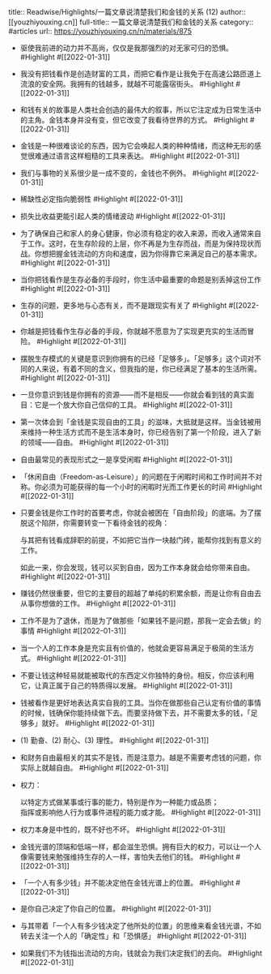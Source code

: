 title:: Readwise/Highlights/一篇文章说清楚我们和金钱的关系 (12)
author:: [[youzhiyouxing.cn]]
full-title:: 一篇文章说清楚我们和金钱的关系
category:: #articles
url:: https://youzhiyouxing.cn/n/materials/875

- 驱使我前进的动力并不高尚，仅仅是我那强烈的对无家可归的恐惧。 #Highlight #[[2022-01-31]]
- 我没有把钱看作是创造财富的工具，而把它看作是让我免于在高速公路匝道上流浪的安全网。我拥有的钱越多，就越不可能露宿街头。 #Highlight #[[2022-01-31]]
- 和钱有关的故事是人类社会创造的最伟大的叙事，所以它注定成为日常生活中的主角。金钱本身并没有变，但它改变了我看待世界的方式。 #Highlight #[[2022-01-31]]
- 金钱是一种很难谈论的东西，因为它会唤起人类的种种情绪，而这种无形的感觉很难通过语言这样粗糙的工具来表达。 #Highlight #[[2022-01-31]]
- 我们与事物的关系很少是一成不变的，金钱也不例外。 #Highlight #[[2022-01-31]]
- 稀缺性必定指向脆弱性 #Highlight #[[2022-01-31]]
- 损失比收益更能引起人类的情绪波动 #Highlight #[[2022-01-31]]
- 为了确保自己和家人的身心健康，你必须有稳定的收入来源，而收入通常来自于工作。这时，在生存阶段的上层，你不再是为生存而战，而是为保持现状而战。你想把握金钱流动的方向和速度，因为你得靠它来满足自己的基本需求。 #Highlight #[[2022-01-31]]
- 当你把钱看作是生存必备的手段时，你生活中最重要的命题是别丢掉这份工作 #Highlight #[[2022-01-31]]
- 生存的问题，更多地与心态有关，而不是跟现实有关了 #Highlight #[[2022-01-31]]
- 你越是把钱看作生存必备的手段，你就越不愿意为了实现更充实的生活而冒险。 #Highlight #[[2022-01-31]]
- 摆脱生存模式的关键是意识到你拥有的已经「足够多」。「足够多」这个词对不同的人来说，有着不同的含义，但我指的是，你已经满足了基本的生活所需。 #Highlight #[[2022-01-31]]
- 一旦你意识到钱是你拥有的资源——而不是相反——你就会看到钱的真实面目：它是一个放大你自己信仰的工具。 #Highlight #[[2022-01-31]]
- 第一次体会到「金钱是实现自由的工具」的滋味，大抵就是这样。当金钱被用来维持一种生活方式而不是生活本身时，你已经告别了第一个阶段，进入了新的领域——自由。 #Highlight #[[2022-01-31]]
- 自由最常见的表现形式之一是享受闲暇 #Highlight #[[2022-01-31]]
- 「休闲自由（Freedom-as-Leisure）」的问题在于闲暇时间和工作时间并不对称。你必须为可能获得的每一个小时的闲暇时光而工作更长的时间 #Highlight #[[2022-01-31]]
- 只要金钱是你工作时的首要考虑，你就会被困在「自由阶段」的底端。为了摆脱这个陷阱，你需要转变一下看待金钱的视角：
  
  与其把有钱看成辞职的前提，不如把它当作一块敲门砖，能帮你找到有意义的工作。
  
  如此一来，你会发现，钱可以买到自由，因为工作本身就会给你带来自由。 #Highlight #[[2022-01-31]]
- 赚钱仍然很重要，但它的主要目的超越了单纯的积累余额，而是让你有自由去从事你想做的工作。 #Highlight #[[2022-01-31]]
- 工作不是为了退休，而是为了做那些「如果钱不是问题，那我一定会去做」的事情 #Highlight #[[2022-01-31]]
- 当一个人的工作本身是充实且有价值的，他就会更容易满足于极简的生活方式。 #Highlight #[[2022-01-31]]
- 不要让钱这种轻易就能被取代的东西定义你独特的身份。相反，你应该利用它，让真正属于自己的特质得以发展。 #Highlight #[[2022-01-31]]
- 钱被看作是更好地表达真实自我的工具。当你在做那些自己认定有价值的事情的时候，钱确保你能持续做下去。而要坚持做下去，并不需要太多的钱，「足够多」就好。 #Highlight #[[2022-01-31]]
- (1) 勤奋、(2) 耐心、(3) 理性。 #Highlight #[[2022-01-31]]
- 和财务自由最相关的其实不是钱，而是注意力。越是不需要考虑钱的问题，你实际上就越自由。 #Highlight #[[2022-01-31]]
- 权力：
  
  
  以特定方式做某事或行事的能力，特别是作为一种能力或品质；    
  指挥或影响他人行为或事件进程的能力或才能。 #Highlight #[[2022-01-31]]
- 权力本身是中性的，既不好也不坏。 #Highlight #[[2022-01-31]]
- 金钱光谱的顶端和低端一样，都会滋生恐惧。拥有巨大的权力，可以让一个人像需要钱来勉强维持生存的人一样，害怕失去他们的钱。 #Highlight #[[2022-01-31]]
- 「一个人有多少钱」并不能决定他在金钱光谱上的位置。 #Highlight #[[2022-01-31]]
- 是你自己决定了你自己的位置。 #Highlight #[[2022-01-31]]
- 与其带着「一个人有多少钱决定了他所处的位置」的思维来看金钱光谱，不如转去关注一个人的「确定性」和「恐惧感」 #Highlight #[[2022-01-31]]
- 如果我们不为钱指出流动的方向，钱就会为我们决定我们的去向。 #Highlight #[[2022-01-31]]